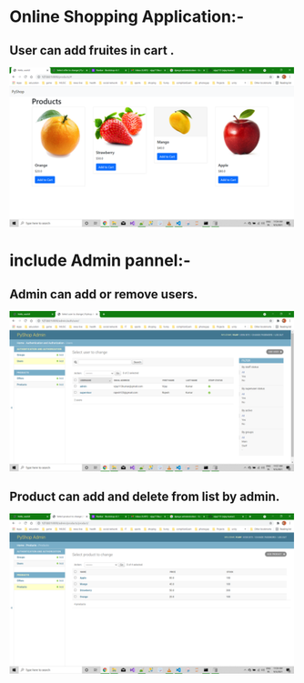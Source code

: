 # Online Shopping Application:- 
## User can add fruites in cart . 
<img src="https://github.com/vijay113/BasicOfPython/blob/main/PyShop_DjangoApp/Images/Products.png" alt="Main_Screen_Image" width="500"/>

# include Admin pannel:-

## Admin can add or remove users.
<img src="https://github.com/vijay113/BasicOfPython/blob/main/PyShop_DjangoApp/Images/Admin_pannel.png" alt="Admin_Pannel" width="500"/>

## Product can add and delete from list by admin.
<img src="https://github.com/vijay113/BasicOfPython/blob/main/PyShop_DjangoApp/Images/ProductList.png" alt="Product_List_Screen" width="500"/>
